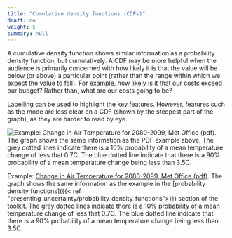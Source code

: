 ```yaml
---
title: "Cumulative density functions (CDFs)"
draft: no
weight: 5
summary: null
---
```


A cumulative density function shows similar information as a probability density function, but cumulatively. A CDF may be more helpful when the audience is primarily concerned with how likely it is that the value will be below (or above) a particular point (rather than the range within which we expect the value to fall). For example, how likely is it that our costs exceed our budget? Rather than, what are our costs going to be?

Labelling can be used to highlight the key features. However, features such as the mode are less clear on a CDF (shown by the steepest part of the graph), as they are harder to read by eye.

![Example: [Change in Air Temperature for 2080-2099, Met Office (pdf)](https://www.metoffice.gov.uk/binaries/content/assets/metofficegovuk/pdf/research/ukcp/ukcp18-guidance---how-to-use-the-cdf-and-pdf-plots.pdf). The graph shows the same information as the PDF example above. The grey dotted lines indicate there is a 10% probability of a mean temperature change of less that 0.7C. The blue dotted line indicate that there is a 90% probability of a mean temperature change being less than 3.5C.](/images/cdf.png)

Example: [Change in Air Temperature for 2080-2099, Met Office (pdf)](https://www.metoffice.gov.uk/binaries/content/assets/metofficegovuk/pdf/research/ukcp/ukcp18-guidance---how-to-use-the-cdf-and-pdf-plots.pdf). The graph shows the same information as the example in the [probability density functions]({{< ref "presenting_uncertainty/probability_density_functions">}}) section of the toolkit. The grey dotted lines indicate there is a 10% probability of a mean temperature change of less that 0.7C. The blue dotted line indicate that there is a 90% probability of a mean temperature change being less than 3.5C.